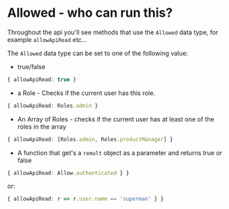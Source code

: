 # Allowed - who can run this?

Throughout the api you'll see methods that use the `Allowed` data type, for example `allowApiRead` etc...

The `Allowed` data type can be set to one of the following value:
* true/false
```ts
{ allowApiRead: true }
```
* a Role - Checks if the current user has this role.
```ts
{ allowApiRead: Roles.admin }
```
* An Array of Roles - checks if the current user has at least one of the roles in the array
```ts
{ allowApiRead: [Roles.admin, Roles.productManager] }
```

* A function that get's a `remult` object as a parameter and returns true or false
```ts
{ allowApiRead: Allow.authenticated } }
```
or:
```ts
{ allowApiRead: r => r.user.name == 'superman' } }
```